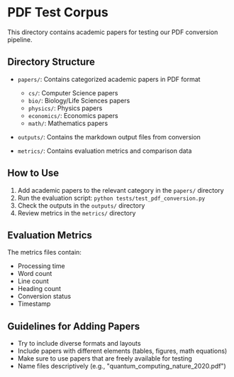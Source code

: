 # PDF Test Corpus

This directory contains academic papers for testing our PDF conversion pipeline.

## Directory Structure

- `papers/`: Contains categorized academic papers in PDF format
  - `cs/`: Computer Science papers
  - `bio/`: Biology/Life Sciences papers
  - `physics/`: Physics papers
  - `economics/`: Economics papers
  - `math/`: Mathematics papers

- `outputs/`: Contains the markdown output files from conversion

- `metrics/`: Contains evaluation metrics and comparison data

## How to Use

1. Add academic papers to the relevant category in the `papers/` directory
2. Run the evaluation script: `python tests/test_pdf_conversion.py`
3. Check the outputs in the `outputs/` directory
4. Review metrics in the `metrics/` directory

## Evaluation Metrics

The metrics files contain:
- Processing time
- Word count
- Line count
- Heading count
- Conversion status
- Timestamp

## Guidelines for Adding Papers

- Try to include diverse formats and layouts
- Include papers with different elements (tables, figures, math equations)
- Make sure to use papers that are freely available for testing
- Name files descriptively (e.g., "quantum_computing_nature_2020.pdf")
